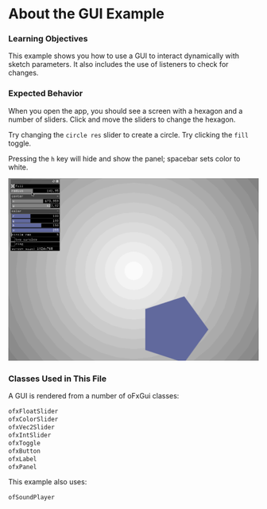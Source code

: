 # About the GUI Example

### Learning Objectives
This example shows you how to use a GUI to interact dynamically with sketch parameters. It also includes the use of listeners to check for changes.

### Expected Behavior

When you open the app, you should see a screen with a hexagon and a number of sliders. Click and move the sliders to change the hexagon.

Try changing the `circle res` slider to create a circle. Try clicking the `fill` toggle.

Pressing the `h` key will hide and show the panel; spacebar sets color to white.

![Gif of the GUI in use](./gui.gif)

### Classes Used in This File

A GUI is rendered from a number of oFxGui classes:

	ofxFloatSlider
	ofxColorSlider
	ofxVec2Slider
	ofxIntSlider
	ofxToggle
	ofxButton
	ofxLabel
	ofxPanel

This example also uses:

	ofSoundPlayer

